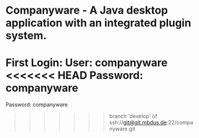 # Companyware - A Java desktop application with an integrated plugin system.

First Login:
User: companyware
<<<<<<< HEAD
Password: companyware
=======
Password: companyware
>>>>>>> branch 'develop' of ssh://git@git.mbdus.de:22/companyware.git
